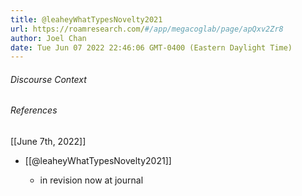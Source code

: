 ```yaml
---
title: @leaheyWhatTypesNovelty2021
url: https://roamresearch.com/#/app/megacoglab/page/apQxv2Zr8
author: Joel Chan
date: Tue Jun 07 2022 22:46:06 GMT-0400 (Eastern Daylight Time)
---
```




###### Discourse Context



###### References

[[June 7th, 2022]]

- [[@leaheyWhatTypesNovelty2021]]

    - in revision now at journal
